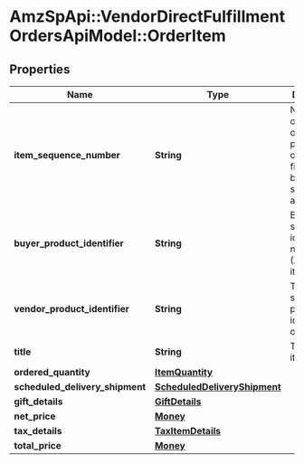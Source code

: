 # AmzSpApi::VendorDirectFulfillmentOrdersApiModel::OrderItem

## Properties
Name | Type | Description | Notes
------------ | ------------- | ------------- | -------------
**item_sequence_number** | **String** | Numbering of the item on the purchase order. The first item will be 1, the second 2, and so on. | 
**buyer_product_identifier** | **String** | Buyer&#x27;s standard identification number (ASIN) of an item. | [optional] 
**vendor_product_identifier** | **String** | The vendor selected product identification of the item. | [optional] 
**title** | **String** | Title for the item. | [optional] 
**ordered_quantity** | [**ItemQuantity**](ItemQuantity.md) |  | 
**scheduled_delivery_shipment** | [**ScheduledDeliveryShipment**](ScheduledDeliveryShipment.md) |  | [optional] 
**gift_details** | [**GiftDetails**](GiftDetails.md) |  | [optional] 
**net_price** | [**Money**](Money.md) |  | 
**tax_details** | [**TaxItemDetails**](TaxItemDetails.md) |  | [optional] 
**total_price** | [**Money**](Money.md) |  | [optional] 

